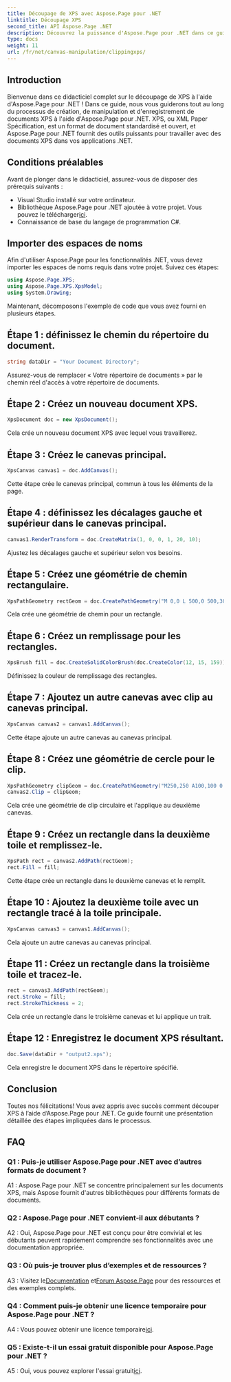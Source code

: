 ```yaml
---
title: Découpage de XPS avec Aspose.Page pour .NET
linktitle: Découpage XPS
second_title: API Aspose.Page .NET
description: Découvrez la puissance d'Aspose.Page pour .NET dans ce guide étape par étape sur le découpage de documents XPS. Créez, manipulez et enregistrez des fichiers XPS sans effort.
type: docs
weight: 11
url: /fr/net/canvas-manipulation/clippingxps/
---
```

## Introduction

Bienvenue dans ce didacticiel complet sur le découpage de XPS à l'aide d'Aspose.Page pour .NET ! Dans ce guide, nous vous guiderons tout au long du processus de création, de manipulation et d'enregistrement de documents XPS à l'aide d'Aspose.Page pour .NET. XPS, ou XML Paper Spécification, est un format de document standardisé et ouvert, et Aspose.Page pour .NET fournit des outils puissants pour travailler avec des documents XPS dans vos applications .NET.

## Conditions préalables

Avant de plonger dans le didacticiel, assurez-vous de disposer des prérequis suivants :

- Visual Studio installé sur votre ordinateur.
-  Bibliothèque Aspose.Page pour .NET ajoutée à votre projet. Vous pouvez le télécharger[ici](https://releases.aspose.com/page/net/).
- Connaissance de base du langage de programmation C#.

## Importer des espaces de noms

Afin d'utiliser Aspose.Page pour les fonctionnalités .NET, vous devez importer les espaces de noms requis dans votre projet. Suivez ces étapes:

```csharp
using Aspose.Page.XPS;
using Aspose.Page.XPS.XpsModel;
using System.Drawing;
```

Maintenant, décomposons l'exemple de code que vous avez fourni en plusieurs étapes.

## Étape 1 : définissez le chemin du répertoire du document.

```csharp
string dataDir = "Your Document Directory";
```

Assurez-vous de remplacer « Votre répertoire de documents » par le chemin réel d'accès à votre répertoire de documents.

## Étape 2 : Créez un nouveau document XPS.

```csharp
XpsDocument doc = new XpsDocument();
```

Cela crée un nouveau document XPS avec lequel vous travaillerez.

## Étape 3 : Créez le canevas principal.

```csharp
XpsCanvas canvas1 = doc.AddCanvas();
```

Cette étape crée le canevas principal, commun à tous les éléments de la page.

## Étape 4 : définissez les décalages gauche et supérieur dans le canevas principal.

```csharp
canvas1.RenderTransform = doc.CreateMatrix(1, 0, 0, 1, 20, 10);
```

Ajustez les décalages gauche et supérieur selon vos besoins.

## Étape 5 : Créez une géométrie de chemin rectangulaire.

```csharp
XpsPathGeometry rectGeom = doc.CreatePathGeometry("M 0,0 L 500,0 500,300 0,300 Z");
```

Cela crée une géométrie de chemin pour un rectangle.

## Étape 6 : Créez un remplissage pour les rectangles.

```csharp
XpsBrush fill = doc.CreateSolidColorBrush(doc.CreateColor(12, 15, 159));
```

Définissez la couleur de remplissage des rectangles.

## Étape 7 : Ajoutez un autre canevas avec clip au canevas principal.

```csharp
XpsCanvas canvas2 = canvas1.AddCanvas();
```

Cette étape ajoute un autre canevas au canevas principal.

## Étape 8 : Créez une géométrie de cercle pour le clip.

```csharp
XpsPathGeometry clipGeom = doc.CreatePathGeometry("M250,250 A100,100 0 1 1 250,50 100,100 0 1 1 250,250");
canvas2.Clip = clipGeom;
```

Cela crée une géométrie de clip circulaire et l'applique au deuxième canevas.

## Étape 9 : Créez un rectangle dans la deuxième toile et remplissez-le.

```csharp
XpsPath rect = canvas2.AddPath(rectGeom);
rect.Fill = fill;
```

Cette étape crée un rectangle dans le deuxième canevas et le remplit.

## Étape 10 : Ajoutez la deuxième toile avec un rectangle tracé à la toile principale.

```csharp
XpsCanvas canvas3 = canvas1.AddCanvas();
```

Cela ajoute un autre canevas au canevas principal.

## Étape 11 : Créez un rectangle dans la troisième toile et tracez-le.

```csharp
rect = canvas3.AddPath(rectGeom);
rect.Stroke = fill;
rect.StrokeThickness = 2;
```

Cela crée un rectangle dans le troisième canevas et lui applique un trait.

## Étape 12 : Enregistrez le document XPS résultant.

```csharp
doc.Save(dataDir + "output2.xps");
```

Cela enregistre le document XPS dans le répertoire spécifié.

## Conclusion

Toutes nos félicitations! Vous avez appris avec succès comment découper XPS à l’aide d’Aspose.Page pour .NET. Ce guide fournit une présentation détaillée des étapes impliquées dans le processus.

## FAQ

### Q1 : Puis-je utiliser Aspose.Page pour .NET avec d’autres formats de document ?

A1 : Aspose.Page pour .NET se concentre principalement sur les documents XPS, mais Aspose fournit d'autres bibliothèques pour différents formats de documents.

### Q2 : Aspose.Page pour .NET convient-il aux débutants ?

A2 : Oui, Aspose.Page pour .NET est conçu pour être convivial et les débutants peuvent rapidement comprendre ses fonctionnalités avec une documentation appropriée.

### Q3 : Où puis-je trouver plus d’exemples et de ressources ?

 A3 : Visitez le[Documentation](https://reference.aspose.com/page/net/) et[Forum Aspose.Page](https://forum.aspose.com/c/page/39) pour des ressources et des exemples complets.

### Q4 : Comment puis-je obtenir une licence temporaire pour Aspose.Page pour .NET ?

 A4 : Vous pouvez obtenir une licence temporaire[ici](https://purchase.aspose.com/temporary-license/).

### Q5 : Existe-t-il un essai gratuit disponible pour Aspose.Page pour .NET ?

 A5 : Oui, vous pouvez explorer l'essai gratuit[ici](https://releases.aspose.com/).